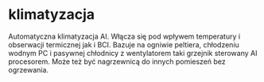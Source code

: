 # klimatyzacja
Automatyczna klimatyzacja AI.
Włącza się pod wpływem temperatury i obserwacji termicznej jak i BCI. 
Bazuje na ogniwie peltiera, chłodzeniu wodnym PC i pasywnej chłodnicy z wentylatorem taki grzejnik sterowany AI procesorem. 
Może też być nagrzewnicą do innych pomieszeń bez ogrzewania. 
